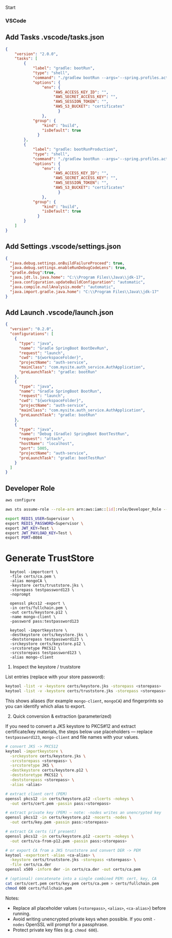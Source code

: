 Start


### VSCode


## Add Tasks .vscode/tasks.json
```json
{
	"version": "2.0.0",
	"tasks": [
		{
            "label": "gradle: bootRun",
            "type": "shell",
            "command": "./gradlew bootRun --args='--spring.profiles.active=dev'",
            "options": {
                "env": {
                     "AWS_ACCESS_KEY_ID": "",
                     "AWS_SECRET_ACCESS_KEY": "",
                     "AWS_SESSION_TOKEN": "",    
                     "AWS_S3_BUCKET": "certificates" 
                       }
                },
            "group": {
                "kind": "build",
                "isDefault": true
              }
        },
        {
            "label": "gradle: bootRunProduction",
            "type": "shell",
            "command": "./gradlew bootRun --args='--spring.profiles.active=prod'",
            "options": {
                "env": {
                     "AWS_ACCESS_KEY_ID": "",
                     "AWS_SECRET_ACCESS_KEY": "",
                     "AWS_SESSION_TOKEN": "",    
                     "AWS_S3_BUCKET": "certificates" 
                       }
                },
            "group": {
                "kind": "build",
                "isDefault": true
              }
        }
	]
}
```

## Add Settings .vscode/settings.json
```json
{
  "java.debug.settings.onBuildFailureProceed": true,
  "java.debug.settings.enableRunDebugCodeLens": true,
  "gradle.debug":true,
  "java.jdt.ls.java.home": "C:\\Program Files\\Java\\jdk-17",
  "java.configuration.updateBuildConfiguration": "automatic",
  "java.compile.nullAnalysis.mode": "automatic",
  "java.import.gradle.java.home": "C:\\Program Files\\Java\\jdk-17"
}
```

## Add Launch .vscode/launch.json

```json
{
  "version": "0.2.0",
  "configurations": [
    {
      "type": "java",
      "name": "Gradle SpringBoot BootDevRun",
      "request": "launch",
      "cwd": "${workspaceFolder}",
      "projectName": "auth-service",
      "mainClass": "com.mysite.auth_service.AuthApplication",
      "preLaunchTask": "gradle: bootRun"
    },
    {
      "type": "java",
      "name": "Gradle SpringBoot BootRun",
      "request": "launch",
      "cwd": "${workspaceFolder}",
      "projectName": "auth-service",
      "mainClass": "com.mysite.auth_service.AuthApplication",
      "preLaunchTask": "gradle: bootRun"
    },
    {
      "type": "java",
      "name": "Debug (Gradle) SpringBoot BootTestRun",
      "request": "attach",
      "hostName": "localhost",
      "port": 5005,
      "projectName": "auth-service",
      "preLaunchTask": "gradle: bootTestRun"
    }
  ]
}
```

## Developer Role 
```bash
aws configure

aws sts assume-role --role-arn arn:aws:iam::[id]:role/Developer_Role --role-session-name client-test          
```


```bash
export REDIS_USER=Supervisor \
export REDIS_PASSWORD=Supervisor \
export JWT_KEY=Test \
export JWT_PAYLOAD_KEY=Test \
export PORT=8084

```

# Generate TrustStore
```shell
  keytool -importcert \
  -file certs/ca.pem \
  -alias mongoCA \
  -keystore certs/truststore.jks \
  -storepass testpassword123 \
  -noprompt

  openssl pkcs12 -export \
  -in certs/fullchain.pem \
  -out certs/keystore.p12 \
  -name mongo-client \
  -password pass:testpassword123

  keytool -importkeystore \
  -destkeystore certs/keystore.jks \
  -deststorepass testpassword123 \
  -srckeystore certs/keystore.p12 \
  -srcstoretype PKCS12 \
  -srcstorepass testpassword123 \
  -alias mongo-client
```

1) Inspect the keystore / truststore

List entries (replace <storepass> with your store password):

```bash
keytool -list -v -keystore certs/keystore.jks -storepass <storepass>
keytool -list -v -keystore certs/truststore.jks -storepass <storepass>
```

This shows aliases (for example `mongo-client`, `mongoCA`) and fingerprints so you can identify which alias to export.

2) Quick conversion & extraction (parameterized)

If you need to convert a JKS keystore to PKCS#12 and extract certificate/key materials, the steps below use placeholders — replace `testpassword123`, `mongo-client` and file names with your values.

```bash
# convert JKS -> PKCS12
keytool -importkeystore \
  -srckeystore certs/keystore.jks \
  -srcstorepass <storepass> \
  -srcstoretype JKS \
  -destkeystore certs/keystore.p12 \
  -deststoretype PKCS12 \
  -deststorepass <storepass> \
  -alias <alias>

# extract client cert (PEM)
openssl pkcs12 -in certs/keystore.p12 -clcerts -nokeys \
  -out certs/cert.pem -passin pass:<storepass>

# extract private key (PEM) — note: -nodes writes an unencrypted key
openssl pkcs12 -in certs/keystore.p12 -nocerts -nodes \
  -out certs/key.pem -passin pass:<storepass>

# extract CA certs (if present)
openssl pkcs12 -in certs/keystore.p12 -cacerts -nokeys \
  -out certs/ca-from-p12.pem -passin pass:<storepass>

# or export CA from a JKS truststore and convert DER -> PEM
keytool -exportcert -alias <ca-alias> \
  -keystore certs/truststore.jks -storepass <storepass> \
  -file certs/ca.der
openssl x509 -inform der -in certs/ca.der -out certs/ca.pem

# (optional) concatenate into a single combined PEM: cert, key, CA
cat certs/cert.pem certs/key.pem certs/ca.pem > certs/fullchain.pem
chmod 600 certs/fullchain.pem
```

Notes:
- Replace all placeholder values (`<storepass>`, `<alias>`, `<ca-alias>`) before running.
- Avoid writing unencrypted private keys when possible. If you omit `-nodes` OpenSSL will prompt for a passphrase.
- Protect private key files (e.g. `chmod 600`).